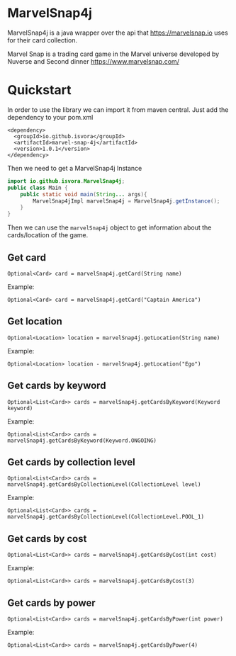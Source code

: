 # MarvelSnap4j

MarvelSnap4j is a java wrapper over the api that https://marvelsnap.io uses for their card collection.

Marvel Snap is a trading card game in the Marvel universe developed by Nuverse and Second dinner https://www.marvelsnap.com/

# Quickstart

In order to use the library we can import it from maven central. Just add the dependency to your pom.xml

```
<dependency>
  <groupId>io.github.isvora</groupId>
  <artifactId>marvel-snap-4j</artifactId>
  <version>1.0.1</version>
</dependency>
```

Then we need to get a MarvelSnap4j Instance

```java
import io.github.isvora.MarvelSnap4j;
public class Main {
    public static void main(String... args){
        MarvelSnap4jImpl marvelSnap4j = MarvelSnap4j.getInstance();
    }
}
```

Then we can use the `marvelSnap4j` object to get information about the cards/location of the game.

## Get card

```
Optional<Card> card = marvelSnap4j.getCard(String name)
```

Example: 
```
Optional<Card> card = marvelSnap4j.getCard("Captain America")
```

## Get location

```
Optional<Location> location = marvelSnap4j.getLocation(String name)
```

Example: 
```
Optional<Location> location - marvelSnap4j.getLocation("Ego")
```

## Get cards by keyword

```
Optional<List<Card>> cards = marvelSnap4j.getCardsByKeyword(Keyword keyword)
```

Example: 
```
Optional<List<Card>> cards = marvelSnap4j.getCardsByKeyword(Keyword.ONGOING)
```

## Get cards by collection level

```
Optional<List<Card>> cards = marvelSnap4j.getCardsByCollectionLevel(CollectionLevel level)
```

Example: 
```
Optional<List<Card>> cards = marvelSnap4j.getCardsByCollectionLevel(CollectionLevel.POOL_1)
```

## Get cards by cost

```
Optional<List<Card>> cards = marvelSnap4j.getCardsByCost(int cost)
```

Example: 
```
Optional<List<Card>> cards = marvelSnap4j.getCardsByCost(3)
```

## Get cards by power

```
Optional<List<Card>> cards = marvelSnap4j.getCardsByPower(int power)
```

Example: 
```
Optional<List<Card>> cards = marvelSnap4j.getCardsByPower(4)
```

